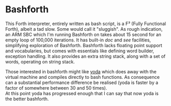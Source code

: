 # Bashforth
This Forth interpreter, entirely written as bash script, is a F³ (Fully Functional Forth), albeit a tad slow.
Some would call it "sluggish". As rough indication, an ARM SBC which I'm running Bashforth on takes about 15 second
for an empty loop of 100,000 iterations. It has built-in _doc_ and _see_ facilities, simplifying exploration of Bashforth.
Bashforth lacks floating point support and vocabularies, but comes with essentials like defining word builder,
exception handling. It also provides an extra string stack, along with a set of words, operating on string stack.

Those interested in bashforth might like [yoda](https://github.com/Bushmills/yoda) which does away with the virtual machine
and compiles directly to bash functions. As consequence can a substantial performance difference be realised (yoda is faster by a factor of somewhere between 30 and 50 times).  
At this point yoda has progressed enough that I can say that now yoda is the better bashforth.


